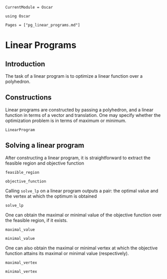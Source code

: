 ```@meta
CurrentModule = Oscar
```

```@setup oscar
using Oscar
```

```@contents
Pages = ["pg_linear_programs.md"]
```

# Linear Programs


## Introduction

The task of a linear program is to optimize a linear function over a polyhedron.



## Constructions

Linear programs are constructed by passing a polyhedron, and a linear function in terms of a vector and translation. One may specify whether the optimization problem is in terms of maximum or minimum.

```@docs
LinearProgram
```

## Solving a linear program

After constructing a linear program, it is straightforward to extract the feasible region and objective function

```@docs
feasible_region
```

```@docs
objective_function
```

Calling `solve_lp` on a linear program outputs a pair: the optimal value and the vertex at which the optimum is obtained

```@docs
solve_lp
```

One can obtain the maximal or minimal value of the objective function over the feasible region, if it exists.

```@docs
maximal_value
```
```@docs
minimal_value
```

One can also obtain the maximal or minimal vertex at which the objective function attains its maximal or minimal value (respectively).

```@docs
maximal_vertex
```

```@docs
minimal_vertex
```
